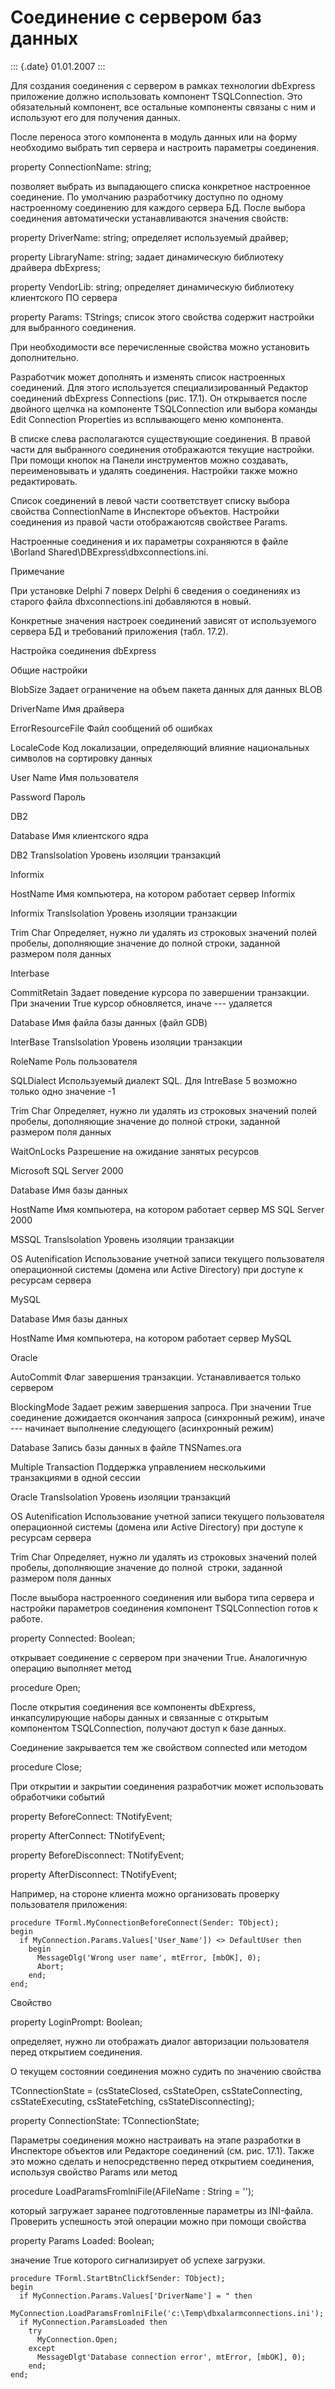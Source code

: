 Соединение с сервером баз данных
================================

::: {.date}
01.01.2007
:::

Для создания соединения с сервером в рамках технологии dbExpress
приложение должно использовать компонент TSQLConnection. Это
обязательный компонент, все остальные компоненты связаны с ним и
используют его для получения данных.

После переноса этого компонента в модуль данных или на форму необходимо
выбрать тип сервера и настроить параметры соединения.

property ConnectionName: string;

позволяет выбрать из выпадающего списка конкретное настроенное
соединение. По умолчанию разработчику доступно по одному настроенному
соединению для каждого сервера БД. После выбора соединения автоматически
устанавливаются значения свойств:

property DriverName: string; определяет используемый драйвер; 

property LibraryName: string; задает динамическую библиотеку драйвера
dbExpress;

property VendorLib: string; определяет динамическую библиотеку
клиентского ПО сервера 

property Params: TStrings; список этого свойства содержит настройки для
выбранного соединения.

При необходимости все перечисленные свойства можно установить
дополнительно.

Разработчик может дополнять и изменять список настроенных соединений.
Для этого используется специализированный Редактор соединений dbExpress
Connections (рис. 17.1). Он открывается после двойного щелчка на
компоненте TSQLConnection или выбора команды Edit Connection Properties
из всплывающего меню компонента.

В списке слева располагаются существующие соединения. В правой части для
выбранного соединения отображаются текущие настройки. При помощи кнопок
на Панели инструментов можно создавать, переименовывать и удалять
соединения. Настройки также можно редактировать.

Список соединений в левой части соответствует списку выбора свойства
ConnectionName в Инспекторе объектов. Настройки соединения из правой
части отображаютсяв свойствее Params.

Настроенные соединения и их параметры сохраняются в файле \\Borland
Shared\\DBExpress\\dbxconnections.ini.

Примечание

При установке Delphi 7 поверх Delphi 6 сведения о соединениях из старого
файла dbxconnections.ini добавляются в новый.

Конкретные значения настроек соединений зависят от используемого сервера
БД и требований приложения (табл. 17.2).

Настройка соединения dbExpress

Общие настройки

BlobSize Задает ограничение на объем пакета данных для данных BLOB

DriverName Имя драйвера

ErrorResourceFile Файл сообщений об ошибках

LocaleCode Код локализации, определяющий влияние национальных символов
на сортировку данных

User Name Имя пользователя

Password Пароль

DB2

Database Имя клиентского ядра

DB2 Translsolation Уровень изоляции транзакций

Informix

HostName Имя компьютера, на котором работает сервер Informix

Informix Translsolation Уровень изоляции транзакции

Trim Char Определяет, нужно ли удалять из строковых значений полей
пробелы, дополняющие значение до полной строки, заданной размером поля
данных

Interbase

CommitRetain Задает поведение курсора по завершении транзакции. При
значении True курсор обновляется, иначе --- удаляется

Database Имя файла базы данных (файл GDB)

InterBase Translsolation Уровень изоляции транзакции

RoleName Роль пользователя

SQLDialect Используемый диалект SQL. Для IntreBase 5 возможно только
одно значение -1

Trim Char Определяет, нужно ли удалять из строковых значений полей
пробелы, дополняющие значение до полной строки, заданной размером поля
данных

WaitOnLocks Разрешение на ожидание занятых ресурсов

Microsoft SQL Server 2000

Database Имя базы данных

HostName Имя компьютера, на котором работает сервер MS SQL Server 2000

MSSQL Translsolation Уровень изоляции транзакции

OS Autenification Использование учетной записи текущего пользователя
операционной системы (домена или Active Directory) при доступе к
ресурсам сервера

MySQL

Database Имя базы данных

HostName Имя компьютера, на котором работает сервер MySQL

Oracle

AutoCommit Флаг завершения транзакции. Устанавливается только сервером

BlockingMode Задает режим завершения запроса. При значении True
соединение дожидается окончания запроса (синхронный режим), иначе ---
начинает выполнение следующего (асинхронный режим)

Database Запись базы данных в файле TNSNames.ora

Multiple Transaction Поддержка управлением несколькими транзакциями в
одной сессии

Oracle Translsolation Уровень изоляции транзакций

OS Autenification Использование учетной записи текущего пользователя
операционной системы (домена или Active Directory) при доступе к
ресурсам сервера

Trim Char Определяет, нужно ли удалять из строковых значений полей
пробелы, дополняющие значение до полной  строки, заданной размером поля
данных

После выыбора настроенного соединения или выбора типа сервера и
настройки параметров соединения компонент TSQLConnection готов к работе.

property Connected: Boolean;

открывает соединение с сервером при значении True. Аналогичную операцию
выполняет метод

procedure Open;

После открытия соединения все компоненты dbExpress, инкапсулирующие
наборы данных и связанные с открытым компонентом TSQLConnection,
получают доступ к базе данных.

Соединение закрывается тем же свойством connected или методом

procedure Close;

При открытии и закрытии соединения разработчик может использовать
обработчики событий

property BeforeConnect: TNotifyEvent; 

property AfterConnect: TNotifyEvent;

property BeforeDisconnect: TNotifyEvent; 

property AfterDisconnect: TNotifyEvent;

Например, на стороне клиента можно организовать проверку пользователя
приложения:

    procedure TForml.MyConnectionBeforeConnect(Sender: TObject); 
    begin 
      if MyConnection.Params.Values['User_Name']) <> DefaultUser then 
        begin 
          MessageDlg('Wrong user name', mtError, [mbOK], 0); 
          Abort;  
        end;  
    end; 

Свойство

property LoginPrompt: Boolean;

определяет, нужно ли отображать диалог авторизации пользователя перед
открытием соединения.

О текущем состоянии соединения можно судить по значению свойства

TConnectionState = (csStateClosed, csStateOpen, csStateConnecting,
csStateExecuting, csStateFetching, csStateDisconnecting);

property ConnectionState: TConnectionState;

Параметры соединения можно настраивать на этапе разработки в Инспекторе
объектов или Редакторе соединений (см. рис. 17.1). Также это можно
сделать и непосредственно перед открытием соединения, используя свойство
Params или метод

procedure LoadParamsFromlniFile(AFileName : String = \'\');

который загружает заранее подготовленные параметры из INI-файла.
Проверить успешность этой операции можно при помощи свойства

property Params Loaded: Boolean;

значение True которого сигнализирует об успехе загрузки.

    procedure TForml.StartBtnClickfSender: TObject); 
    begin 
      if MyConnection.Params.Values['DriverName'] = " then 
        MyConnection.LoadParamsFromlniFile('c:\Temp\dbxalarmconnections.ini'); 
      if MyConnection.ParamsLoaded then 
        try 
          MyConnection.Open; 
        except 
          MessageDlgt'Database connection error', mtError, [mbOK], 0); 
        end;  
    end; 
